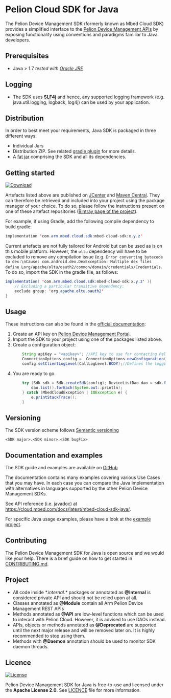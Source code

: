# Pelion Cloud SDK for Java


The Pelion Device Management SDK (formerly known as Mbed Cloud SDK) provides a simplified interface to the [Pelion Device Management APIs](https://www.mbed.com/en/platform/cloud/) by exposing functionality using conventions and paradigms familiar to Java developers.

## Prerequisites
* Java > 1.7   _tested with [Oracle JRE](http://www.oracle.com/technetwork/java/javase/downloads/index.html)_

## Logging
* The SDK uses **[SLF4j](https://www.slf4j.org/)** and hence, any supported logging framework  (e.g. java.util.logging, logback, log4j) can be used by your application.

## Distribution
In order to best meet your requirements, Java SDK is packaged in three different ways:
* Individual Jars
* Distribution ZIP. See related [gradle plugin](https://docs.gradle.org/current/userguide/javaLibraryDistribution_plugin.html) for more details.
* A [fat jar](https://github.com/johnrengelman/shadow) comprising the SDK and all its dependencies.

## Getting started
[ ![Download](https://api.bintray.com/packages/armmbed/mbed-cloud-sdk/mbed-cloud-sdk/images/download.svg) ](https://bintray.com/armmbed/mbed-cloud-sdk/mbed-cloud-sdk/_latestVersion)

Artefacts listed above are published on [JCenter](https://bintray.com/armmbed/mbed-cloud-sdk) and [Maven Central](https://mvnrepository.com/artifact/com.arm.mbed.cloud.sdk/mbed-cloud-sdk).
They can therefore be retrieved and included into your project using the package manager of your choice. To do so, please follow the instructions present on one of these artefact repositories ([Bintray page of the project](https://bintray.com/armmbed/mbed-cloud-sdk/mbed-cloud-sdk/)).

For example, if using Gradle, add the following compile dependency to build.gradle:
```java
implementation 'com.arm.mbed.cloud.sdk:mbed-cloud-sdk:x.y.z'
```
Current artefacts are not fully tailored for Android but can be used as is on this mobile platform. However, the ``oltu`` dependency will have to be excluded to remove any compilation issue (e.g. ``Error converting bytecode to dex:\nCause: com.android.dex.DexException: Multiple dex files define Lorg/apache/oltu/oauth2/common/domain/credentials/Credentials``.
To do so, import the SDK in the gradle file, as follows:
```java
implementation( 'com.arm.mbed.cloud.sdk:mbed-cloud-sdk:x.y.z' ){
    // Excluding a particular transitive dependency:
    exclude group: 'org.apache.oltu.oauth2'
}
```
## Usage
These instructions can also be found in the [official documentation](https://cloud.mbed.com/docs/latest/mbed-cloud-sdk-java/):
1. Create an API key on [Pelion Device Management Portal](https://portal.mbedcloud.com/).
2. Import the SDK to your project using one of the packages listed above.
3. Create a configuration object:
    ```java
        String apiKey = "<apikey>"; //API key to use for contacting Pelion Cloud.
        ConnectionOptions config =  ConnectionOptions.newConfiguration(apiKey);
        config.setClientLogLevel(CallLogLevel.BODY);//Defines the logging level of HTTP communications. See CallLogLevel for more information.
    ```
4. You are ready to go.
    ```java
        try (Sdk sdk = Sdk.createSdk(config); DeviceListDao dao = sdk.foundation().getDeviceListDao()) {
            dao.list().forEach(System.out::println);
        } catch (MbedCloudException | IOException e) {
            e.printStackTrace();
        }
    ```
## Versioning
The SDK version scheme follows [Semantic versioning](https://semver.org/)

`<SDK major>.<SDK minor>.<SDK bugFix>`

## Documentation and examples
The SDK guide and examples are available on [GitHub](https://armmbed.github.io/mbed-cloud-sdk-documentation/#introduction)

The documentation contains many examples covering various Use Cases that you may have. In each case you can compare the Java implementation with alternatives in languages
supported by the other Pelion Device Management SDKs.

See API reference (i.e. javadoc) at https://cloud.mbed.com/docs/latest/mbed-cloud-sdk-java/.

For specific Java usage examples, please have a look at the [example project](examples/README.md).

## Contributing
The Pelion Device Management SDK for Java is open source and we would like your help. There is a brief guide on how to get started in [CONTRIBUTING.md](CONTRIBUTING.md).

## Project
* All code inside _\*.internal.\*_ packages or annotated as **@Internal** is considered private API and should not be relied upon at all.
* Classes annotated as **@Module** contain all Arm Pelion Device Management REST APIs
* Methods annotated as **@API** are low-level functions which can be used to interact with Pelion Cloud. However, it is advised to use DAOs instead.
* APIs, objects or methods annotated as **@Deprecated** are supported until the next major release and will be removed later on. It is highly recommended to stop using them.
* Methods with **@Daemon** annotation should be used to monitor SDK daemon threads.

## Licence
[![License](https://img.shields.io/badge/License-Apache%202.0-blue.svg)](https://opensource.org/licenses/Apache-2.0)

Pelion Device Management SDK for Java is free-to-use and licensed under the **Apache License
2.0**. See [LICENCE](LICENCE) file for more information.
